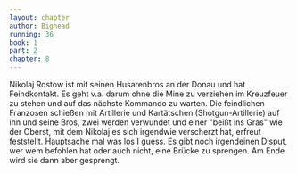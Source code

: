 ```yaml
---
layout: chapter
author: Bighead
running: 36
book: 1
part: 2
chapter: 8
---
```

Nikolaj Rostow ist mit seinen Husarenbros an der Donau und hat Feindkontakt. Es geht v.a. darum ohne die Mine zu verziehen im Kreuzfeuer zu stehen und auf das nächste Kommando zu warten. Die feindlichen Franzosen schießen mit Artillerie und Kartätschen (Shotgun-Artillerie) auf ihn und seine Bros, zwei werden verwundet und einer "beißt ins Gras" wie der Oberst, mit dem Nikolaj es sich irgendwie verscherzt hat, erfreut feststellt. Hauptsache mal was los I guess. Es gibt noch irgendeinen Disput, wer wem befohlen hat oder auch nicht, eine Brücke zu sprengen. Am Ende wird sie dann aber gesprengt.